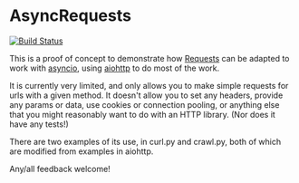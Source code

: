 # AsyncRequests

[![Build Status](https://travis-ci.org/inglesp/async-requests.svg?branch=master)](https://travis-ci.org/inglesp/async-requests)

This is a proof of concept to demonstrate how [Requests](python-requests.org)
can be adapted to work with
[asyncio](https://docs.python.org/3.4/library/asyncio.html), using
[aiohttp](https://github.com/KeepSafe/aiohttp/) to do most of the work.

It is currently very limited, and only allows you to make simple requests for
urls with a given method.  It doesn't allow you to set any headers, provide any
params or data, use cookies or connection pooling, or anything else that you
might reasonably want to do with an HTTP library.  (Nor does it have any tests!)

There are two examples of its use, in curl.py and crawl.py, both of which are
modified from examples in aiohttp.

Any/all feedback welcome!
